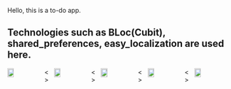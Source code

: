 Hello, this is a to-do app.

## Technologies such as BLoc(Cubit), shared_preferences, easy_localization are used here.
<div >
  <div style="display: flex;  ">
    <img width="17%" src="https://user-images.githubusercontent.com/90198155/180766282-35458dfe-34cf-49b2-9756-9998e30ca0b4.jpg"/>
 <span>< ></span>
<img width="17%" src="https://user-images.githubusercontent.com/90198155/180766290-394fd78f-a729-461f-af96-09db47471ea4.jpg"/>
 <span>< ></span>
<img width="17%" src="https://user-images.githubusercontent.com/90198155/180767045-d91e7cd4-6f58-46e6-92ce-5f197e0fcef1.jpg"/>
 <span>< ></span>
<img width="17%" src="https://user-images.githubusercontent.com/90198155/180766311-b775a6be-d370-4511-89b0-99a8796ac9a7.jpg"/>
 <span>< ></span>
<img width="17%" src="https://user-images.githubusercontent.com/90198155/180766322-3fda60be-5965-41ea-804d-c604e11bb052.jpg"/>
  </div>
</div>

